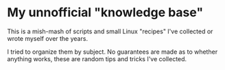 # My unnofficial "knowledge base"


This is a mish-mash of scripts and small Linux "recipes" I've collected or wrote myself over the years.

I tried to organize them by subject. No guarantees are made as to whether anything works, these are random tips and tricks I've collected.


